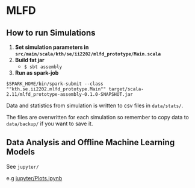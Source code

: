 # MLFD

## How to run Simulations

1. **Set simulation parameters in `src/main/scala/kth/se/ii2202/mlfd_prototype/Main.scala`**
2. **Build fat jar**
   - `$ sbt assembly`
3. **Run as spark-job**
```
$SPARK_HOME/bin/spark-submit --class ""kth.se.ii2202.mlfd_prototype.Main"" target/scala-2.11/mlfd_prototype-assembly-0.1.0-SNAPSHOT.jar
```

Data and statistics from simulation is written to csv files in `data/stats/`.

The files are overwritten for each simulation so remember to copy data to `data/backup/` if you want to save it.

## Data Analysis and Offline Machine Learning Models

See `jupyter/`

e.g [jupyter/Plots.ipynb](jupyter/Plots.ipynb)
